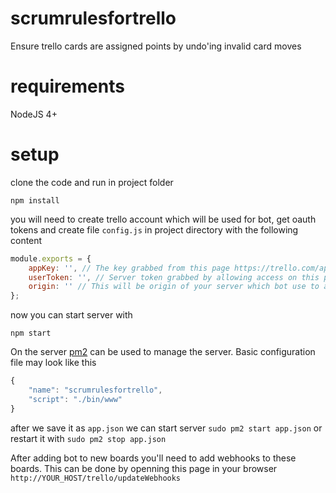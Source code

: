 # scrumrulesfortrello
Ensure trello cards are assigned points by undo'ing invalid card moves

# requirements
NodeJS 4+

# setup
clone the code and run in project folder
```
npm install
```

you will need to create trello account which will be used for bot, get oauth tokens and create file `config.js` in project directory with the following content
```js
module.exports = {                                                                 
    appKey: '', // The key grabbed from this page https://trello.com/app-key                                    
    userToken: '', // Server token grabbed by allowing access on this page https://trello.com/1/authorize?expiration=never&scope=read,write,account&response_type=token&name=Server%20Token&key=531e6da2de91b424916fd59850d4adf8
    origin: '' // This will be origin of your server which bot use to add webhooks, e.g. http://example.com
};
```

now you can start server with
```
npm start
```

On the server [pm2](https://github.com/Unitech/pm2) can be used to manage the server. Basic configuration file may look like this
```js
{
    "name": "scrumrulesfortrello",
    "script": "./bin/www"
}
```

after we save it as `app.json` we can start server `sudo pm2 start app.json` or restart it with `sudo pm2 stop app.json`


After adding bot to new boards you'll need to add webhooks to these boards. This can be done by openning this page in your browser `http://YOUR_HOST/trello/updateWebhooks`
